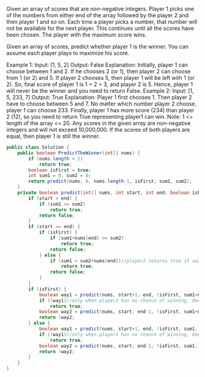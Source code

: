 Given an array of scores that are non-negative integers. Player 1 picks one of the numbers from either end of the array followed by the player 2 and then player 1 and so on. Each time a player picks a number, that number will not be available for the next player. This continues until all the scores have been chosen. The player with the maximum score wins.

Given an array of scores, predict whether player 1 is the winner. You can assume each player plays to maximize his score.

Example 1:
Input: [1, 5, 2]
Output: False
Explanation: Initially, player 1 can choose between 1 and 2. 
If he chooses 2 (or 1), then player 2 can choose from 1 (or 2) and 5. If player 2 chooses 5, then player 1 will be left with 1 (or 2). 
So, final score of player 1 is 1 + 2 = 3, and player 2 is 5. 
Hence, player 1 will never be the winner and you need to return False.
Example 2:
Input: [1, 5, 233, 7]
Output: True
Explanation: Player 1 first chooses 1. Then player 2 have to choose between 5 and 7. No matter which number player 2 choose, player 1 can choose 233.
Finally, player 1 has more score (234) than player 2 (12), so you need to return True representing player1 can win.
Note:
1 <= length of the array <= 20.
Any scores in the given array are non-negative integers and will not exceed 10,000,000.
If the scores of both players are equal, then player 1 is still the winner.

```java
public class Solution {
    public boolean PredictTheWinner(int[] nums) {
        if (nums.length < 2)
            return true;
        boolean isFirst = true;
        int sum1 = 0, sum2 = 0;
        return predict(nums, 0, nums.length-1, isFirst, sum1, sum2);
    }
    private boolean predict(int[] nums, int start, int end, boolean isFirst, int sum1, int sum2) {
        if (start > end) {
            if (sum1 >= sum2)
                return true;
            return false;
        }
        if (start == end) {
        	if (isFirst) {
        		if (sum1+nums[end] >= sum2)
        			return true;
        		return false;
        	} else {
        		if (sum1 < sum2+nums[end])//player2 returns true if sum1 less than sum2+lastElem
        			return true;
        		return false;
        	}
        }
        if (isFirst) {
            boolean way1 = predict(nums, start+1, end, !isFirst, sum1+nums[start], sum2);
            if (!way1)//only when player2 has no chance of winning, does player1 wins for sure
                return true;
            boolean way2 = predict(nums, start, end-1, !isFirst, sum1+nums[end], sum2);
            return !way2;
        } else {
            boolean way1 = predict(nums, start+1, end, !isFirst, sum1, sum2+nums[start]);
            if (!way1)//only when player1 has no chance of winning, does player2 wins for sure
                return true;
            boolean way2 = predict(nums, start, end-1, !isFirst, sum1, sum2+nums[end]);
            return !way2;
        }
    }
}
```
